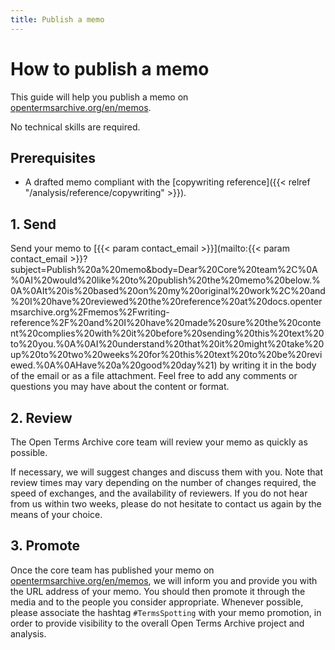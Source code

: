 ```yaml
---
title: Publish a memo
---
```


# How to publish a memo

This guide will help you publish a memo on [opentermsarchive.org/en/memos](https://opentermsarchive.org/en/memos/).

No technical skills are required.

## Prerequisites

- A drafted memo compliant with the [copywriting reference]({{< relref "/analysis/reference/copywriting" >}}).

## 1. Send

Send your memo to [{{< param contact_email >}}](mailto:{{< param contact_email >}}?subject=Publish%20a%20memo&body=Dear%20Core%20team%2C%0A%0AI%20would%20like%20to%20publish%20the%20memo%20below.%0A%0AIt%20is%20based%20on%20my%20original%20work%2C%20and%20I%20have%20reviewed%20the%20reference%20at%20docs.opentermsarchive.org%2Fmemos%2Fwriting-reference%2F%20and%20I%20have%20made%20sure%20the%20content%20complies%20with%20it%20before%20sending%20this%20text%20to%20you.%0A%0AI%20understand%20that%20it%20might%20take%20up%20to%20two%20weeks%20for%20this%20text%20to%20be%20reviewed.%0A%0AHave%20a%20good%20day%21) by writing it in the body of the email or as a file attachment. Feel free to add any comments or questions you may have about the content or format.

## 2. Review

The Open Terms Archive core team will review your memo as quickly as possible.

If necessary, we will suggest changes and discuss them with you. Note that review times may vary depending on the number of changes required, the speed of exchanges, and the availability of reviewers. If you do not hear from us within two weeks, please do not hesitate to contact us again by the means of your choice.

## 3. Promote

Once the core team has published your memo on [opentermsarchive.org/en/memos](https://opentermsarchive.org/en/memos/), we will inform you and provide you with the URL address of your memo. You should then promote it through the media and to the people you consider appropriate. Whenever possible, please associate the hashtag `#TermsSpotting` with your memo promotion, in order to provide visibility to the overall Open Terms Archive project and analysis.
